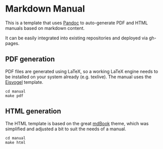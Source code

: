 # Markdown Manual

This is a template that uses [Pandoc](https://pandoc.org/) to auto-generate PDF and HTML manuals based on markdown content.

It can be easily integrated into existing repositories and deployed via gh-pages.

## PDF generation

PDF files are generated using LaTeX, so a working LaTeX engine needs to be installed on your system already (e.g. texlive). The manual uses the [Eisvogel](https://github.com/Wandmalfarbe/pandoc-latex-template) template.

```
cd manual
make pdf
```

## HTML generation

The HTML template is based on the great [mdBook](https://github.com/rust-lang-nursery/mdBook) theme, which was simplified and adjusted a bit to suit the needs of a manual.

```
cd manual
make html
```
